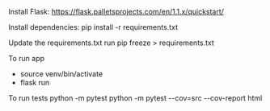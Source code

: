 Install Flask: https://flask.palletsprojects.com/en/1.1.x/quickstart/

Install dependencies:
pip install -r requirements.txt

Update the requirements.txt run
pip freeze > requirements.txt

To run app
* source venv/bin/activate
* flask run

To run tests
python -m pytest
python -m pytest --cov=src --cov-report html
